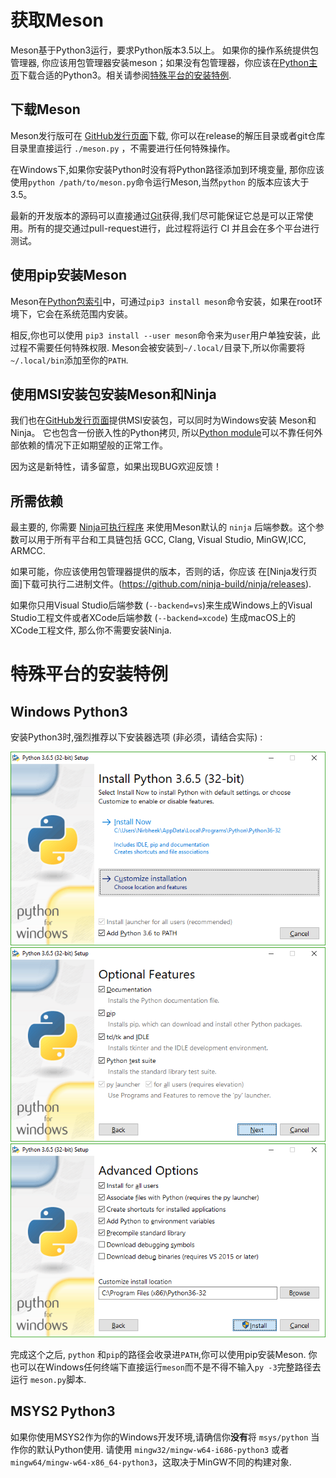 # 获取Meson

Meson基于Python3运行，要求Python版本3.5以上。 如果你的操作系统提供包管理器, 你应该用包管理器安装meson；如果没有包管理器，你应该在[Python主页]下载合适的Python3。相关请参阅[特殊平台的安装特例](#特殊平台的安装特例).

## 下载Meson

Meson发行版可在 [GitHub发行页面]下载, 你可以在release的解压目录或者git仓库目录里直接运行 `./meson.py` ，不需要进行任何特殊操作。

在Windows下,如果你安装Python时没有将Python路径添加到环境变量, 那你应该使用`python /path/to/meson.py`命令运行Meson,当然`python` 的版本应该大于3.5。

最新的开发版本的源码可以直接通过[Git]获得,我们尽可能保证它总是可以正常使用。所有的提交通过pull-request进行，此过程将运行 CI 并且会在多个平台进行测试。

## 使用pip安装Meson

Meson在[Python包索引]中，可通过`pip3 install meson`命令安装，如果在root环境下，它会在系统范围内安装。

相反,你也可以使用 `pip3 install --user meson`命令来为`user`用户单独安装，此过程不需要任何特殊权限. Meson会被安装到`~/.local/`目录下,所以你需要将 `~/.local/bin`添加至你的`PATH`.

## 使用MSI安装包安装Meson和Ninja

我们也在[GitHub发行页面]提供MSI安装包，可以同时为Windows安装 Meson和Ninja。 它也包含一份嵌入性的Python拷贝, 所以[Python module](Python-module.md)可以不靠任何外部依赖的情况下正如期望般的正常工作。

因为这是新特性，请多留意，如果出现BUG欢迎反馈！

## 所需依赖

最主要的, 你需要 [Ninja可执行程序] 来使用Meson默认的
`ninja` 后端参数。这个参数可以用于所有平台和工具链包括 GCC, Clang, Visual Studio, MinGW,ICC, ARMCC.

如果可能，你应该使用包管理器提供的版本，否则的话，你应该
在[Ninja发行页面]下载可执行二进制文件。(https://github.com/ninja-build/ninja/releases).

如果你只用Visual Studio后端参数 (`--backend=vs`)来生成Windows上的Visual Studio工程文件或者XCode后端参数 (`--backend=xcode`) 生成macOS上的
XCode工程文件, 那么你不需要安装Ninja.

# 特殊平台的安装特例

## Windows Python3

安装Python3时,强烈推荐以下安装器选项 (非必须，请结合实际) :

![installer step 1](images/py3-install-1.png "Enable 'Add Python 3.6 to PATH' and click 'Customize installation'")
![installer step 2](images/py3-install-2.png "Optional Features: ensure 'pip' is enabled")
![installer step 3](images/py3-install-3.png "Advanced Options: enable 'Install for all users'")

完成这个之后, `python` 和`pip`的路径会收录进`PATH`,你可以使用pip安装Meson. 你也可以在Windows任何终端下直接运行`meson`而不是不得不输入`py -3`完整路径去运行 `meson.py`脚本.

## MSYS2 Python3

如果你使用MSYS2作为你的Windows开发环境,请确信你**没有**将 `msys/python` 当作你的默认Python使用. 请使用 `mingw32/mingw-w64-i686-python3` 或者 `mingw64/mingw-w64-x86_64-python3`，这取决于MinGW不同的构建对象.

  [GitHub发行页面]: https://github.com/mesonbuild/meson/releases
  [Python包索引]: https://pypi.python.org/pypi/meson/
  [Git]: https://github.com/mesonbuild/meson
  [Python主页]: https://www.python.org/downloads/
  [Ninja可执行程序]: https://ninja-build.org/
